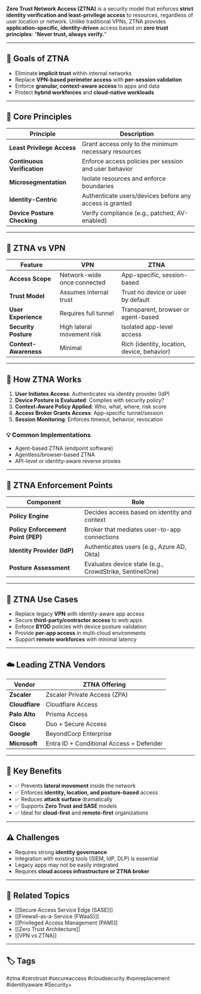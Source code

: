 **Zero Trust Network Access (ZTNA)** is a security model that enforces **strict identity verification and least-privilege access** to resources, regardless of user location or network. Unlike traditional VPNs, ZTNA provides **application-specific, identity-driven** access based on **zero trust principles**: “**Never trust, always verify.**”

---

## 🎯 Goals of ZTNA

- Eliminate **implicit trust** within internal networks
- Replace **VPN-based perimeter access** with **per-session validation**
- Enforce **granular, context-aware access** to apps and data
- Protect **hybrid workforces** and **cloud-native workloads**

---

## 🧱 Core Principles

| Principle                 | Description                                              |
|---------------------------|----------------------------------------------------------|
| **Least Privilege Access** | Grant access only to the minimum necessary resources     |
| **Continuous Verification**| Enforce access policies per session and user behavior    |
| **Microsegmentation**      | Isolate resources and enforce boundaries                 |
| **Identity-Centric**       | Authenticate users/devices before any access is granted |
| **Device Posture Checking**| Verify compliance (e.g., patched, AV-enabled)            |

---

## 🧠 ZTNA vs VPN

| Feature             | VPN                                    | ZTNA                                       |
|---------------------|----------------------------------------|---------------------------------------------|
| **Access Scope**     | Network-wide once connected            | App-specific, session-based                 |
| **Trust Model**      | Assumes internal trust                 | Trust no device or user by default          |
| **User Experience**  | Requires full tunnel                   | Transparent, browser or agent-based         |
| **Security Posture** | High lateral movement risk             | Isolated app-level access                   |
| **Context-Awareness**| Minimal                                | Rich (identity, location, device, behavior) |

---

## 🔐 How ZTNA Works

1. **User Initiates Access**: Authenticates via identity provider (IdP)
2. **Device Posture is Evaluated**: Complies with security policy?
3. **Context-Aware Policy Applied**: Who, what, where, risk score
4. **Access Broker Grants Access**: App-specific tunnel/session
5. **Session Monitoring**: Enforces timeout, behavior, revocation

### 💡 Common Implementations

- Agent-based ZTNA (endpoint software)
- Agentless/browser-based ZTNA
- API-level or identity-aware reverse proxies

---

## 🔐 ZTNA Enforcement Points

| Component        | Role                                                         |
|------------------|--------------------------------------------------------------|
| **Policy Engine** | Decides access based on identity and context                |
| **Policy Enforcement Point (PEP)** | Broker that mediates user-to-app connections |
| **Identity Provider (IdP)** | Authenticates users (e.g., Azure AD, Okta)         |
| **Posture Assessment** | Evaluates device state (e.g., CrowdStrike, SentinelOne) |

---

## 🧰 ZTNA Use Cases

- Replace legacy **VPN** with identity-aware app access
- Secure **third-party/contractor access** to web apps
- Enforce **BYOD** policies with device posture validation
- Provide **per-app access** in multi-cloud environments
- Support **remote workforces** with minimal latency

---

## ☁️ Leading ZTNA Vendors

| Vendor             | ZTNA Offering                                  |
|--------------------|------------------------------------------------|
| **Zscaler**         | Zscaler Private Access (ZPA)                   |
| **Cloudflare**      | Cloudflare Access                              |
| **Palo Alto**       | Prisma Access                                  |
| **Cisco**           | Duo + Secure Access                            |
| **Google**          | BeyondCorp Enterprise                          |
| **Microsoft**       | Entra ID + Conditional Access + Defender       |

---

## 🔎 Key Benefits

- ✅ Prevents **lateral movement** inside the network
- ✅ Enforces **identity, location, and posture-based** access
- ✅ Reduces **attack surface** dramatically
- ✅ Supports **Zero Trust and SASE** models
- ✅ Ideal for **cloud-first** and **remote-first** organizations

---

## ⚠️ Challenges

- Requires strong **identity governance**
- Integration with existing tools (SIEM, IdP, DLP) is essential
- Legacy apps may not be easily integrated
- Requires **cloud access infrastructure or ZTNA broker**

---

## 📎 Related Topics

- [[Secure Access Service Edge (SASE)]]
- [[Firewall-as-a-Service (FWaaS)]]
- [[Privileged Access Management (PAM)]]
- [[Zero Trust Architecture]]
- [[VPN vs ZTNA]]

---

## 🏷 Tags

#ztna #zerotrust #secureaccess #cloudsecurity #vpnreplacement #identityaware #Security+
